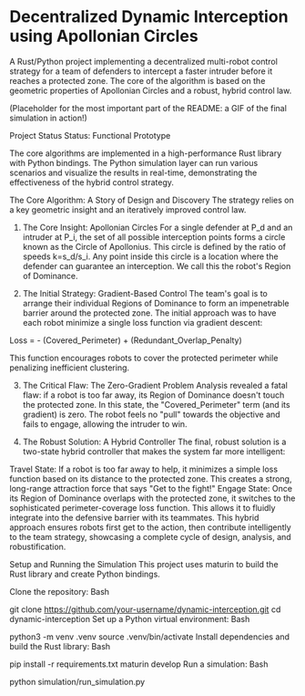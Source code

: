 # Decentralized Dynamic Interception using Apollonian Circles
A Rust/Python project implementing a decentralized multi-robot control strategy for a team of defenders to intercept a faster intruder before it reaches a protected zone. The core of the algorithm is based on the geometric properties of Apollonian Circles and a robust, hybrid control law.

(Placeholder for the most important part of the README: a GIF of the final simulation in action!)

Project Status
Status: Functional Prototype

The core algorithms are implemented in a high-performance Rust library with Python bindings. The Python simulation layer can run various scenarios and visualize the results in real-time, demonstrating the effectiveness of the hybrid control strategy.

The Core Algorithm: A Story of Design and Discovery
The strategy relies on a key geometric insight and an iteratively improved control law.

1. The Core Insight: Apollonian Circles
For a single defender at P_d and an intruder at P_i, the set of all possible interception points forms a circle known as the Circle of Apollonius. This circle is defined by the ratio of speeds k=s_d/s_i. Any point inside this circle is a location where the defender can guarantee an interception. We call this the robot's Region of Dominance.

2. The Initial Strategy: Gradient-Based Control
The team's goal is to arrange their individual Regions of Dominance to form an impenetrable barrier around the protected zone. The initial approach was to have each robot minimize a single loss function via gradient descent:

Loss = - (Covered_Perimeter) + (Redundant_Overlap_Penalty)

This function encourages robots to cover the protected perimeter while penalizing inefficient clustering.

3. The Critical Flaw: The Zero-Gradient Problem
Analysis revealed a fatal flaw: if a robot is too far away, its Region of Dominance doesn't touch the protected zone. In this state, the "Covered_Perimeter" term (and its gradient) is zero. The robot feels no "pull" towards the objective and fails to engage, allowing the intruder to win.

4. The Robust Solution: A Hybrid Controller
The final, robust solution is a two-state hybrid controller that makes the system far more intelligent:

Travel State: If a robot is too far away to help, it minimizes a simple loss function based on its distance to the protected zone. This creates a strong, long-range attraction force that says "Get to the fight!"
Engage State: Once its Region of Dominance overlaps with the protected zone, it switches to the sophisticated perimeter-coverage loss function. This allows it to fluidly integrate into the defensive barrier with its teammates.
This hybrid approach ensures robots first get to the action, then contribute intelligently to the team strategy, showcasing a complete cycle of design, analysis, and robustification.

Setup and Running the Simulation
This project uses maturin to build the Rust library and create Python bindings.

Clone the repository:
Bash

git clone https://github.com/your-username/dynamic-interception.git
cd dynamic-interception
Set up a Python virtual environment:
Bash

python3 -m venv .venv
source .venv/bin/activate
Install dependencies and build the Rust library:
Bash

pip install -r requirements.txt
maturin develop
Run a simulation:
Bash

python simulation/run_simulation.py
